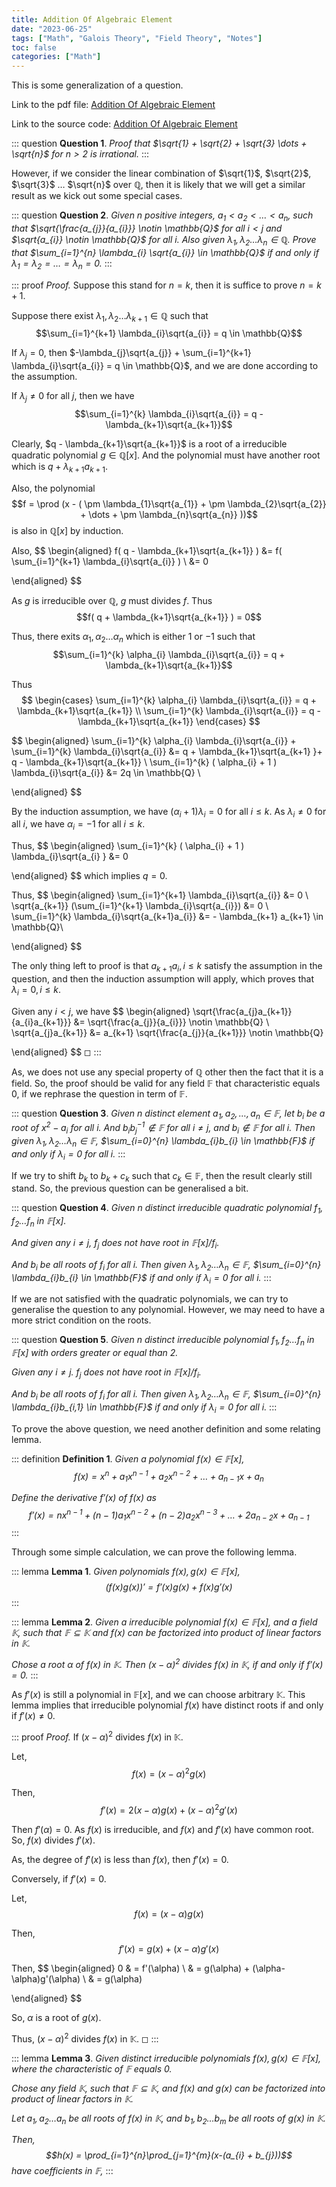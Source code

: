 ```yaml
---
title: Addition Of Algebraic Element
date: "2023-06-25"
tags: ["Math", "Galois Theory", "Field Theory", "Notes"]
toc: false
categories: ["Math"]
---
```


This is some generalization of a question.

Link to the pdf file:
[Addition Of Algebraic Element](/static/math/AdditionOfAlgebraicElement/main.pdf)

Link to the source code:
[Addition Of Algebraic Element](/static/math/AdditionOfAlgebraicElement/main.tex)

::: question
**Question 1**. *Proof that
$\sqrt{1} + \sqrt{2} + \sqrt{3} \dots + \sqrt{n}$ for $n > 2$ is
irrational.*
:::

However, if we consider the linear combination of $\sqrt{1}$,
$\sqrt{2}$, $\sqrt{3}$ $\dots$ $\sqrt{n}$ over $\mathbb{Q}$, then it is
likely that we will get a similar result as we kick out some special
cases.

::: question
**Question 2**. *Given $n$ positive integers, $a_1 < a_2 < \dots < a_n$,
such that $\sqrt{\frac{a_{j}}{a_{i}}} \notin \mathbb{Q}$ for all $i < j$
and $\sqrt{a_{i}} \notin \mathbb{Q}$ for all $i$. Also given
$\lambda_{1}, \lambda_{2} \dots \lambda_{n} \in \mathbb{Q}$. Prove that
$\sum_{i=1}^{n} \lambda_{i} \sqrt{a_{i}} \in \mathbb{Q}$ if and only if
$\lambda_{1} = \lambda_{2} = \dots = \lambda_{n} = 0$.*
:::

::: proof
*Proof.* Suppose this stand for $n=k$, then it is suffice to prove
$n=k+1$.

Suppose there exist
$\lambda_{1}, \lambda_{2} \dots \lambda_{k+1} \in \mathbb{Q}$ such that
$$\sum_{i=1}^{k+1} \lambda_{i}\sqrt{a_{i}} = q \in \mathbb{Q}$$

If $\lambda_{j} = 0$, then
$-\lambda_{j}\sqrt{a_{j}} + \sum_{i=1}^{k+1} \lambda_{i}\sqrt{a_{i}} = q \in \mathbb{Q}$,
and we are done according to the assumption.

If $\lambda_{j} \neq 0$ for all $j$, then we have
$$\sum_{i=1}^{k} \lambda_{i}\sqrt{a_{i}} = q - \lambda_{k+1}\sqrt{a_{k+1}}$$

Clearly, $q - \lambda_{k+1}\sqrt{a_{k+1}}$ is a root of a irreducible
quadratic polynomial $g \in \mathbb{Q}[x]$. And the polynomial must have
another root which is $q + \lambda_{k+1}a_{k+1}$.

Also, the polynomial
$$f = \prod (x - ( \pm \lambda_{1}\sqrt{a_{1}} + \pm \lambda_{2}\sqrt{a_{2}} + \dots + \pm \lambda_{n}\sqrt{a_{n}} ))$$
is also in $\mathbb{Q}[x]$ by induction.

Also,
$$
\begin{aligned}
            f( q - \lambda_{k+1}\sqrt{a_{k+1}} ) &= f( \sum_{i=1}^{k+1} \lambda_{i}\sqrt{a_{i}} ) \\
            &= 0
        
\end{aligned}
$$

As $g$ is irreducible over $\mathbb{Q}$, $g$ must divides $f$. Thus
$$f( q + \lambda_{k+1}\sqrt{a_{k+1}} ) = 0$$

Thus, there exits $\alpha_{1}, \alpha_{2} \dots \alpha_{n}$ which is
either $1$ or $-1$ such that
$$\sum_{i=1}^{k} \alpha_{i} \lambda_{i}\sqrt{a_{i}} = q + \lambda_{k+1}\sqrt{a_{k+1}}$$

Thus
$$
\begin{cases}
                \sum_{i=1}^{k} \alpha_{i} \lambda_{i}\sqrt{a_{i}} = q + \lambda_{k+1}\sqrt{a_{k+1}} \\
                \sum_{i=1}^{k} \lambda_{i}\sqrt{a_{i}} = q - \lambda_{k+1}\sqrt{a_{k+1}}
\end{cases}
$$

$$
\begin{aligned}
            \sum_{i=1}^{k} \alpha_{i} \lambda_{i}\sqrt{a_{i}} + \sum_{i=1}^{k} \lambda_{i}\sqrt{a_{i}}
            &= q + \lambda_{k+1}\sqrt{a_{k+1} }+ q - \lambda_{k+1}\sqrt{a_{k+1}} \\
            \sum_{i=1}^{k} ( \alpha_{i} + 1 ) \lambda_{i}\sqrt{a_{i}} &= 2q \in \mathbb{Q} \\
        
\end{aligned}
$$

By the induction assumption, we have $(\alpha_{i} + 1)\lambda_{i} = 0$
for all $i \le k$. As $\lambda_{i} \neq 0$ for all $i$, we have
$\alpha_{i} = -1$ for all $i \le k$.

Thus,
$$
\begin{aligned}
            \sum_{i=1}^{k} ( \alpha_{i} + 1 ) \lambda_{i}\sqrt{a_{i} } &= 0
        
\end{aligned}
$$
which implies $q = 0$.

Thus,
$$
\begin{aligned}
            \sum_{i=1}^{k+1} \lambda_{i}\sqrt{a_{i}} &= 0 \\
            \sqrt{a_{k+1}} (\sum_{i=1}^{k+1} \lambda_{i}\sqrt{a_{i}}) &= 0 \\
            \sum_{i=1}^{k} \lambda_{i}\sqrt{a_{k+1}a_{i}} &= - \lambda_{k+1} a_{k+1} \in \mathbb{Q}\\
        
\end{aligned}
$$

The only thing left to proof is that $a_{k+1}a_{i}, i \le k$ satisfy the
assumption in the question, and then the induction assumption will
apply, which proves that $\lambda_{i} = 0, i \le k$.

Given any $i < j$, we have
$$
\begin{aligned}
            \sqrt{\frac{a_{j}a_{k+1}}{a_{i}a_{k+1}}} &= \sqrt{\frac{a_{j}}{a_{i}}} \notin \mathbb{Q} \\
            \sqrt{a_{j}a_{k+1}} &= a_{k+1} \sqrt{\frac{a_{j}}{a_{k+1}}} \notin \mathbb{Q}
        
\end{aligned}
$$
◻
:::

As, we does not use any special property of $\mathbb{Q}$ other then the
fact that it is a field. So, the proof should be valid for any field
$\mathbb{F}$ that characteristic equals 0, if we rephrase the question
in term of $\mathbb{F}$.

::: question
**Question 3**. *Given $n$ distinct element
$a_{1}, a_{2}, \dots, a_{n} \in \mathbb{F}$, let $b_{i}$ be a root of
$x^{2} - a_{i}$ for all $i$. And $b_{i}b_{j}^{-1} \notin \mathbb{F}$ for
all $i \neq j$, and $b_{i} \notin \mathbb{F}$ for all $i$. Then given
$\lambda_{1}, \lambda_{2} \dots \lambda_{n} \in \mathbb{F}$,
$\sum_{i=0}^{n} \lambda_{i}b_{i} \in \mathbb{F}$ if and only if
$\lambda_{i} = 0$ for all $i$.*
:::

If we try to shift $b_{k}$ to $b_{k} + c_{k}$ such that
$c_{k} \in \mathbb{F}$, then the result clearly still stand. So, the
previous question can be generalised a bit.

::: question
**Question 4**. *Given $n$ distinct irreducible quadratic polynomial
$f_{1}, f_{2} \dots f_{n}$ in $\mathbb{F}[x]$.*

*And given any $i \neq j$, $f_{j}$ does not have root in
$\mathbb{F}[x]/f_{i}$.*

*And $b_{i}$ be all roots of $f_{i}$ for all $i$. Then given
$\lambda_{1}, \lambda_{2} \dots \lambda_{n} \in \mathbb{F}$,
$\sum_{i=0}^{n} \lambda_{i}b_{i} \in \mathbb{F}$ if and only if
$\lambda_{i} = 0$ for all $i$.*
:::

If we are not satisfied with the quadratic polynomials, we can try to
generalise the question to any polynomial. However, we may need to have
a more strict condition on the roots.

::: question
**Question 5**. *Given $n$ distinct irreducible polynomial
$f_{1}, f_{2} \dots f_{n}$ in $\mathbb{F}[x]$ with orders greater or
equal than 2.*

*Given any $i \neq j$. $f_{j}$ does not have root in
$\mathbb{F}[x]/f_{i}$.*

*And $b_{i}$ be all roots of $f_{i}$ for all $i$. Then given
$\lambda_{1}, \lambda_{2} \dots \lambda_{n} \in \mathbb{F}$,
$\sum_{i=0}^{n} \lambda_{i}b_{i,1} \in \mathbb{F}$ if and only if
$\lambda_{i} = 0$ for all $i$.*
:::

To prove the above question, we need another definition and some
relating lemma.

::: definition
**Definition 1**. *Given a polynomial $f(x) \in \mathbb{F}[x]$,
$$f(x) = x^{n} + a_{1}x^{n-1} + a_{2}x^{n-2} + \dots + a_{n-1}x + a_{n}$$*

*Define the derivative $f'(x)$ of $f(x)$ as
$$f'(x) = n x^{n-1} + (n-1)a_{1}x^{n-2} + (n-2)a_{2}x^{n-3} + \dots + 2a_{n-2}x + a_{n-1}$$*
:::

Through some simple calculation, we can prove the following lemma.

::: lemma
**Lemma 1**. *Given polynomials $f(x), g(x) \in \mathbb{F}[x]$,
$$(f(x)g(x))' = f'(x)g(x) + f(x)g'(x)$$*
:::

::: lemma
**Lemma 2**. *Given a irreducible polynomial $f(x) \in \mathbb{F}[x]$,
and a field $\mathbb{K}$, such that $\mathbb{F} \subseteq \mathbb{K}$
and $f(x)$ can be factorized into product of linear factors in
$\mathbb{K}$.*

*Chose a root $\alpha$ of $f(x)$ in $\mathbb{K}$. Then $(x-\alpha)^2$
divides $f(x)$ in $\mathbb{K}$, if and only if $f'(x) = 0$.*
:::

As $f'(x)$ is still a polynomial in $\mathbb{F}[x]$, and we can choose
arbitrary $\mathbb{K}$. This lemma implies that irreducible polynomial
$f(x)$ have distinct roots if and only if $f'(x) \neq 0$.

::: proof
*Proof.* If $(x-\alpha)^2$ divides $f(x)$ in $\mathbb{K}$.

Let, $$f(x) = (x-\alpha)^{2}g(x)$$

Then, $$f'(x) = 2(x-\alpha)g(x) + (x-\alpha)^{2}g'(x)$$

Then $f'(\alpha) = 0$. As $f(x)$ is irreducible, and $f(x)$ and $f'(x)$
have common root. So, $f(x)$ divides $f'(x)$.

As, the degree of $f'(x)$ is less than $f(x)$, then $f'(x) = 0$.

Conversely, if $f'(x) = 0$.

Let, $$f(x) = (x-\alpha)g(x)$$

Then, $$f'(x) = g(x) + (x-\alpha)g'(x)$$

Then,
$$
\begin{aligned}
            0 & =  f'(\alpha) \\
            & =  g(\alpha) + (\alpha-\alpha)g'(\alpha) \\
            & =  g(\alpha)
        
\end{aligned}
$$

So, $\alpha$ is a root of $g(x)$.

Thus, $(x-\alpha)^2$ divides $f(x)$ in $\mathbb{K}$. ◻
:::

::: lemma
**Lemma 3**. *Given distinct irreducible polynomials
$f(x), g(x) \in \mathbb{F}[x]$, where the characteristic of $\mathbb{F}$
equals $0$.*

*Chose any field $\mathbb{K}$, such that
$\mathbb{F} \subseteq \mathbb{K}$, and $f(x)$ and $g(x)$ can be
factorized into product of linear factors in $\mathbb{K}$.*

*Let $a_{1}, a_{2} \dots a_{n}$ be all roots of $f(x)$ in $\mathbb{K}$,
and $b_{1}, b_{2} \dots b_{m}$ be all roots of $g(x)$ in $\mathbb{K}$.*

*Then, $$h(x) = \prod_{i=1}^{n}\prod_{j=1}^{m}(x-(a_{i} + b_{j}))$$ have
coefficients in $\mathbb{F}$,*
:::